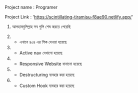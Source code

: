 Project name : Programer

Project Link : 'https://scintillating-tiramisu-f8ae90.netlify.app/'




1. আলহামদুলিল্লাহ সব গুলি শেষ করতে পেরেছি 

1. * এখানে ৪০৪ এর পিক দেওয়া হয়েছে
2. * Active nav দেখানো হয়েছে 
3. * Responsive Website বানানো হয়েছে 
4. * Destructuring ব্যবহার করা হয়েছে 
5. * Custom Hook ব্যবহার করা হয়েছে 
